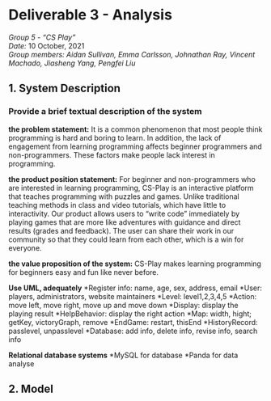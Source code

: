 # Deliverable 3 - Analysis

*Group 5 - “CS Play”*   
*Date:* 10 October, 2021    
*Group members: Aidan Sullivan, Emma Carlsson, Johnathan Ray, Vincent Machado, Jiasheng Yang, Pengfei Liu*    

## 1. System Description

### Provide a brief textual description of the system
**the problem statement:**
It is a common phenomenon that most people think programming is hard and boring to learn. In addition, the lack of engagement from learning programming affects beginner programmers and non-programmers. These factors make people lack interest in programming.

**the product position statement:**
For beginner and non-programmers who are interested in learning programming, CS-Play is an interactive platform that teaches programming with puzzles and games. Unlike traditional teaching methods in class and video tutorials, which have little to interactivity. Our product allows users to “write code” immediately by playing games that are more like adventures with guidance and direct results (grades and feedback). The user can share their work in our community so that they could learn from each other, which is a win for everyone.

**the value proposition of the system:**
CS-Play makes learning programming for beginners easy and fun like never before.

**Use UML, adequately**
*Register info: name, age, sex, address, email
*User: players, administrators, website maintainers
*Level: level1,2,3,4,5
*Action: move left, move right, move up and move down
*Display: display the playing result
*HelpBehavior: display the right action
*Map: width, hight; getKey, victoryGraph, remove
*EndGame: restart, thisEnd
*HistoryRecord: passlevel, unpasslevel
*Database: add info, delete info, revise info, search info 


**Relational database systems**
*MySQL for database
*Panda for data analyse



## 2. Model
